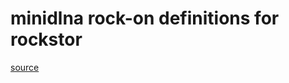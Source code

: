 # minidlna rock-on definitions for rockstor

[source](https://forum.rockstor.com/t/trouble-with-my-own-rockons/2134)

